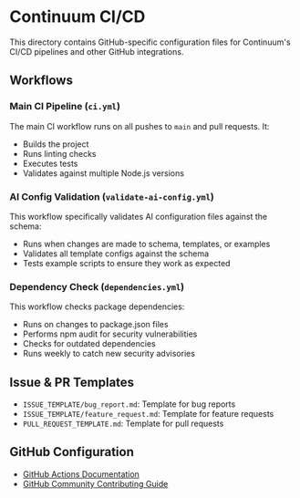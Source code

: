 # Continuum CI/CD

This directory contains GitHub-specific configuration files for Continuum's CI/CD pipelines and other GitHub integrations.

## Workflows

### Main CI Pipeline (`ci.yml`)

The main CI workflow runs on all pushes to `main` and pull requests. It:

- Builds the project
- Runs linting checks
- Executes tests
- Validates against multiple Node.js versions

### AI Config Validation (`validate-ai-config.yml`)

This workflow specifically validates AI configuration files against the schema:

- Runs when changes are made to schema, templates, or examples
- Validates all template configs against the schema
- Tests example scripts to ensure they work as expected

### Dependency Check (`dependencies.yml`)

This workflow checks package dependencies:

- Runs on changes to package.json files
- Performs npm audit for security vulnerabilities
- Checks for outdated dependencies
- Runs weekly to catch new security advisories

## Issue & PR Templates

- `ISSUE_TEMPLATE/bug_report.md`: Template for bug reports
- `ISSUE_TEMPLATE/feature_request.md`: Template for feature requests
- `PULL_REQUEST_TEMPLATE.md`: Template for pull requests

## GitHub Configuration

- [GitHub Actions Documentation](https://docs.github.com/en/actions)
- [GitHub Community Contributing Guide](https://github.com/github/docs/blob/main/CONTRIBUTING.md)